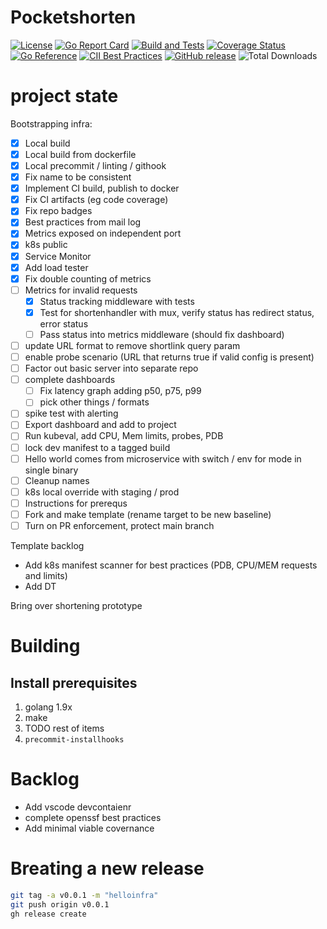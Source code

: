 # Pocketshorten

[![License](https://img.shields.io/github/license/clarkezone/pocketshorten.svg)](https://github.com/clarkezone/pocketshorten/blob/main/LICENSE)
[![Go Report Card](https://goreportcard.com/badge/github.com/clarkezone/pocketshorten)](https://goreportcard.com/report/github.com/clarkezone/pocketshorten)
[![Build and Tests](https://github.com/clarkezone/pocketshorten/workflows/run%20tests/badge.svg)](https://github.com/clarkezone/pocketshorten/actions?query=workflow%3A%22run+tests%22) [![Coverage Status](https://coveralls.io/repos/github/clarkezone/pocketshorten/badge.svg?branch=main)](https://coveralls.io/github/clarkezone/pocketshorten?branch=main)
[![Go Reference](https://pkg.go.dev/badge/github.com/clarkezone/pocketshorten.svg)](https://pkg.go.dev/github.com/clarkezone/pocketshorten)
[![CII Best Practices](https://bestpractices.coreinfrastructure.org/projects/6231/badge)](https://bestpractices.coreinfrastructure.org/projects/6231)
[![GitHub release](https://img.shields.io/github/release/clarkezone/pocketshorten.svg?style=flat-square)](https://github.com/clarkezone/pocketshorten/releases)
![Total Downloads](https://img.shields.io/github/downloads/clarkezone/pocketshorten/total?logo=github&logoColor=white)

# project state

Bootstrapping infra:

- [x] Local build
- [x] Local build from dockerfile
- [x] Local precommit / linting / githook
- [x] Fix name to be consistent
- [x] Implement CI build, publish to docker
- [x] Fix CI artifacts (eg code coverage)
- [x] Fix repo badges
- [x] Best practices from mail log
- [x] Metrics exposed on independent port
- [x] k8s public
- [x] Service Monitor
- [x] Add load tester
- [x] Fix double counting of metrics
- [ ] Metrics for invalid requests
  - [x] Status tracking middleware with tests
  - [x] Test for shortenhandler with mux, verify status has redirect status, error status
  - [ ] Pass status into metrics middleware (should fix dashboard)
- [ ] update URL format to remove shortlink query param
- [ ] enable probe scenario (URL that returns true if valid config is present)
- [ ] Factor out basic server into separate repo
- [ ] complete dashboards
  - [ ] Fix latency graph adding p50, p75, p99
  - [ ] pick other things / formats
- [ ] spike test with alerting
- [ ] Export dashboard and add to project
- [ ] Run kubeval, add CPU, Mem limits, probes, PDB
- [ ] lock dev manifest to a tagged build
- [ ] Hello world comes from microservice with switch / env for mode in single binary
- [ ] Cleanup names
- [ ] k8s local override with staging / prod
- [ ] Instructions for prerequs
- [ ] Fork and make template (rename target to be new baseline)
- [ ] Turn on PR enforcement, protect main branch

Template backlog

- Add k8s manifest scanner for best practices (PDB, CPU/MEM requests and limits)
- Add DT

Bring over shortening prototype

# Building

## Install prerequisites

1. golang 1.9x
2. make
3. TODO rest of items
4. `precommit-installhooks`

# Backlog

- Add vscode devcontaienr
- complete openssf best practices
- Add minimal viable covernance

# Breating a new release

```bash
git tag -a v0.0.1 -m "helloinfra"
git push origin v0.0.1
gh release create
```
